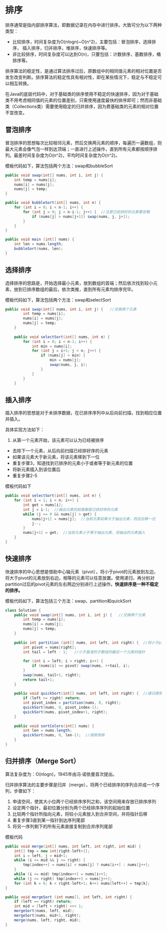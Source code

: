 # 排序
排序通常是指内部排序算法，即数据记录在内存中进行排序。大致可分为以下两种类型：

* 比较排序，时间复杂度为O(nlogn)~O(n^2)，主要包括：冒泡排序，选择排序， 插入排序，归并排序，堆排序，快速排序等。
* 非比较排序，时间复杂度可以达到O(n)，只要包括：计数排序，基数排序，桶排序等。

排序算法的稳定性，是通过算法排序过后，原数组中的相同值元素的相对位置是否发生改变判断。排序算法的稳定性具有相对性，即在某些情况下，稳定与不稳定可以相互转换。

在Java的底层代码中，对于基础类的排序使用不稳定的快速排序，因为对于基础类不用考虑相同值的元素的位置差别，只需使用速度最快的排序即可；然而非基础类（Collections类）需要使用稳定的归并排序，因为费基础类的元素的相对位置不宜改变。

## 冒泡排序
冒泡排序的思想每次比较相邻元素，然后交换两元素的顺序，每遍历一遍数组，则最大元素会像气泡一样到达顶端；一直进行上述操作，直到所有元素都按顺序排列。最差时间复杂度为O(n^2)，平均时间复杂度为O(n^2)。

模板代码如下，算法包括两个方法：swap和bubbleSort

```java
public void swap(int[] nums, int i, int j) {
	int temp = nums[i];
	nums[i] = nums[j];
	nums[j] = temp;
}

public void bubbleSort(int[] nums, int n) {
	for (int i = 0; i < n-1; i++) {
		for (int j = 0; j < n-i-1; j++) {  //注意已经排好的元素要忽略
			if (nums[j] > nums[j+1]) swap(nums, j, j+1);
		}
	}
}

public void main (int[] nums) {
	int len = nums.length;
	bubbleSort(nums, len);
}
```

## 选择排序
选择排序的思路是，开始选择最小元素，放到数组的首端；然后依次找到较小元素，放到已排序数组的最后，依次类推，直到所有元素均排序完毕。

模板代码如下，算法包括两个方法：swap和selectSort

```java
public void swap(int[] nums, int i, int j) {   //交换两个元素
        int temp = nums[i];
        nums[i] = nums[j];
        nums[j] = temp;
    }
    
    public void selectSort(int[] nums, int n) {
        for (int i = 0; i < n-1; i++) {
            int min = nums[i];
            for (int j = i+1; j < n; j++) {
                if (nums[j] < min) {
                    min = nums[j];
                    swap(nums, j, i);
                }
            }
        }
    }
```

## 插入排序
插入排序的思想是对于未排序数据，在已排序序列中从后向前扫描，找到相应位置并插入。

具体实现方法如下：


1. 从第一个元素开始，该元素可以认为已经被排序
* 去除下一个元素，从后向前扫描已经排好序的元素
* 如果该元素大于新元素，将该元素移到下一位
* 重复步骤3，知道找到已排序的元素小于或者等于新元素的位置
* 将新元素插入到该位置后
* 重复步骤2-5

模板代码如下

```java
public void selectSort(int[] nums, int n) {
	for (int i = 1; i < n; i++) {
		int get = nums[i];
		int j = i-1;  //抽出元素的前面都是已排好序的元素
		while (j >= 0 && nums[j] > get) {
			nums[j+1] = nums[j];  //当前元素如果大于抽出元素，则往后移一位
			j--;
		}
		nums[j+1] = get;  //当前元素小于等于抽出元素，将抽出的元素插入
	}
}
```
 


## 快速排序
快速排序的中心思想是借助中心轴元素（pivot），将小于pivot的元素放到左边，将大于pivot的元素放到右边，相等的元素可以任意放置。使用递归，再分别对partition过后的pivot元素的左右两边分别进行上述操作。**快速排序是一种不稳定的排序。**

模板代码如下，算法包括三个方法：swap、partition和quickSort

```java
class Solution {
    public void swap(int[] nums, int i, int j) {   //交换两个元素
        int temp = nums[i];
        nums[i] = nums[j];
        nums[j] = temp;
    }
    
    public int partition (int[] nums, int left, int right) {  //将小于pivot元素都放在左边，大于pivot的元素都放在右边
        int pivot = nums[right];
        int tail = left - 1;   //小于基准的子数组的最后一个元素的指针
        
        for (int i = left; i < right; i++) {
            if (nums[i] <= pivot) swap(nums, ++tail, i);
        }
        swap(nums, tail+1, right);
        return tail+1;
    }
    
    public void quickSort(int[] nums, int left, int right) {  //递归使用快速排序
        if (left >= right) return;
        int pivot_index = partition(nums, 0, right);
        quickSort(nums, 0, pivot_index-1);
        quickSort(nums, pivot_index+1, right);
    }
    
    public void sortColors(int[] nums) {
        int len = nums.length;
        quickSort(nums, 0, len-1);  //调用快排
    }
}

```

## 归并排序（Merge Sort）

算法复杂度为：O(nlogn)，1945年由冯·诺依曼首次提出。

归并排序算法的主要步骤是归并（merge），将两个已经排序的序列合并成一个序列，步骤如下：

1. 申请空间，使其大小位两个已经排序序列之和，该空间用来存放已排序序列
2. 设定两个指针，最初位置分别为两个已经排序序列的起始位置
3. 比较两个指针所指向元素，将较小元素放入到合并空间，并将指针后移
4. 重复步骤3直到某一指针到达序列尾部
5. 将另一序列剩下的所有元素直接复制到合并序列尾部

模板代码

```java
public void merge(int[] nums, int left, int right, int mid) {
	int[] tmp = new int[right-left+1];
	int i = left, j = mid+1;
	while (i <= mid && j <= right) {
		tmp[index++] = nums[i] < nums[j] ? nums[i++] : nums[j++];
	}
	while (i <= mid) tmp[index++] = nums[i++];
	while (j <= right) tmp[index++] = nums[j++];
	for (int k = 0; k < right-left+1; k++) nums[left++] = tmp[k];
}

public void mergeSort (int nums[], int left, int right) {
	if (left == right) return;
	int mid = (left + right) >>> 1;
	mergeSort(nums, left, mid);
	mergeSort(nums, mid+1, right);
	merge(nums, left, right, mid);
}
```
